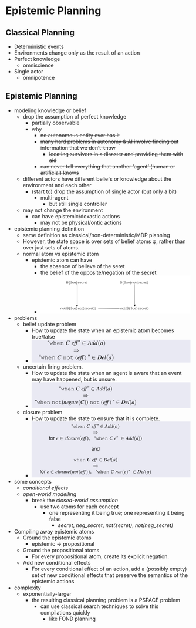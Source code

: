 # Epistemic Planning

## Classical Planning
+ Deterministic events
+ Environments change only as the result of an action
+ Perfect knowledge
    * omniscience
+ Single actor
    * omnipotence

## Epistemic Planning
+ modeling knowledge or belief
    * drop the assumption of perfect knowledge 
        - partially observable
        - why
            + ~~no autonomous entity ever has it~~
            + ~~many hard problems in autonomy & AI involve finding out information that we don’t know~~
                * ~~locating survivors in a disaster and providing them with aid~~
            + ~~can never tell everything that another ‘agent’ (human or artificial) knows~~
    * different actors have different beliefs or knowledge about the environment and each other
        - (start to) drop the assumption of single actor (but only a bit)
            + multi-agent
                * but still single controller
    * may not change the environment
        - can have epistemic/doxastic actions
            + may not be physical/ontic actions
+ epistemic planning definition
    * same definition as classical/non-deterministic/MDP planning
    * However, the state space is over sets of belief atoms φ, rather than over just sets of atoms.
    *  normal atom vs epistemic atom
        - epistemic atom can have
            + the absence of believe of the seret
            + the belief of the opposite/negation of the secret
            + ![epistemic-modalities](pics/epistemic-modalities.png)
+ problems
    * belief update problem
        - How to update the state when an epistemic atom becomes true/false
        - ![epistemic-belief-update](pics/epistemic-belief-update.png)
    * uncertain firing problem.
        - How to update the state when an agent is aware that an event may have happened, but is unsure.
        - ![epistemic-uncertain-firing](pics/epistemic-uncertain-firing.png)
    * closure problem
        - How to update the state to ensure that it is complete.
        - ![epistemic-completeness](pics/epistemic-completeness.png)
+ some concepts
    * _conditional effects_
    * _open-world modelling_
        - break the _closed-world assumption_
            + use two atoms for each concept
                * one representing it being true; one representing it being false
                    - _secret_, _neg_secret_, _not(secret)_, _not(neg_secret)_
+ Compiling away epistemic atoms
    * Ground the epistemic atoms
        - epistemic -> propositional
    * Ground the propositional atoms
        - For every propositional atom, create its explicit negation.
    * Add new conditional effects
        - For every conditional effect of an action, add a (possibly empty) set of new conditional effects that preserve the semantics of the epistemic actions
+ complexity
    * exponentially-larger
        - the resulting classical planning problem is a PSPACE problem
            + can use classical search techniques to solve this compilations quickly
                * like FOND planning